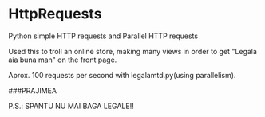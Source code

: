 # HttpRequests
Python simple HTTP requests and Parallel HTTP requests

Used this to troll an online store, making many views in order to get "Legala aia buna man" on the front page. 

Aprox. 100 requests per second with legalamtd.py(using parallelism).

###PRAJIMEA

P.S.: SPANTU NU MAI BAGA LEGALE!!
